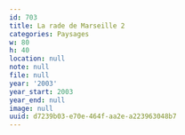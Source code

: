 ```yaml
---
id: 703
title: La rade de Marseille 2
categories: Paysages
w: 80
h: 40
location: null
note: null
file: null
year: '2003'
year_start: 2003
year_end: null
image: null
uuid: d7239b03-e70e-464f-aa2e-a223963048b7
---
```


